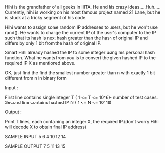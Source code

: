 Hihi is the grandfather of all geeks in IIITA. He and his crazy ideas.....Huh..... Currently, hihi is working on his most famous project named 21 Lane, but he is stuck at a tricky segment of his code.

Hihi wants to assign some random IP addresses to users, but he won't use rand(). He wants to change the current IP of the user's computer to the IP such that its hash is next hash greater than the hash of original IP and differs by only 1 bit from the hash of original IP.

Smart Hihi already hashed the IP to some integer using his personal hash function. What he wants from you is to convert the given hashed IP to the required IP X as mentioned above.

OK, just find the find the smallest number greater than n with exactly 1 bit different from n in binary form

Input :

First line contains single integer T ( 1 <= T <= 10^6)- number of test cases. Second line contains hashed IP N ( 1 <= N <= 10^18)

Output :

Print T lines, each containing an integer X, the required IP.(don't worry Hihi will decode X to obtain final IP address)

SAMPLE INPUT 
5
6
4
10
12
14

SAMPLE OUTPUT 
7
5
11
13
15